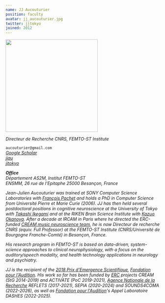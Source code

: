 ```yaml
---
name: JJ Aucouturier
position: faculty
avatar: jj_aucouturier.jpg
twitter: jjtokyo
joined: 2012
---
```


<img width="300" src="{{site.baseurl}}/images/people/{{page.avatar}}" data-action="zoom">

_Directeur de Recherche CNRS, FEMTO-ST Institute_<br>


<i class="fa fa-envelope-o"></i> `aucouturier@gmail.com` <br>
<i class="fa fa-bar-chart-o" /> [Google Scholar](https://scholar.google.com/citations?user=jnST06UAAAAJ) <br>
<i class="fa fa-github" /> [jjau](https://github.com/jjau) <br>
<i class="fa fa-twitter" /> [jjtokyo](https://twitter.com/jjtokyo) <br>



**Office**<br>
Département AS2M, Institut FEMTO-ST <br>
ENSMM, 26 rue de l'Epitaphe
25000 Besançon, France

Jean-Julien Aucouturier was trained at SONY Computer Science Laboratories with [François Pachet](https://www.francoispachet.fr/) and holds a PhD in Computer Science from Université Pierre et Marie Curie (2006). JJ has then held several postdoctoral positions in cognitive neuroscience at the University of Tokyo with [Takashi Ikegami](https://www.sacral.c.u-tokyo.ac.jp/) and at the RIKEN Brain Science Institute with [Kazuo Okanoya](https://cbs.riken.jp/en/faculty/cb/). After a decade at IRCAM in Paris where he directed the ERC-funded [CREAM music neuroscience team](http://cream.ircam.fr), he is now Directeur de recherche CNRS (equiv. Full Professor) at the FEMTO-ST Institute (CNRS/Université de Bourgogne Franche-Comté) in Besançon, France. 

His research program in FEMTO-ST is based on data-driven, system-science approaches to clinical neurophysiology, with a focus on the auditory/speech modality, and health technology applications in neurology and psychiatry.

JJ is the recipient of the [2018 Prix d'Emergence Scientifique](https://www.youtube.com/watch?v=toHbRQMHB-w), [Fondation pour l'Audition](https://www.fondationpourlaudition.org). His work so far has been funded by [ERC](https://erc.europa.eu/) projects CREAM (StG 2014-2019) and ACTIVATE (PoC 2019-2021), [Agence Nationale de la Recherche](https://anr.fr) REFLETS (2017-2021), SEPIA (2020-2024) and SOUNDS4COMA (2022-2026), as well as [Fondation pour l'Audition](https://www.fondationpourlaudition.org)'s Appel Laboratoire DASHES (2022-2025). 
